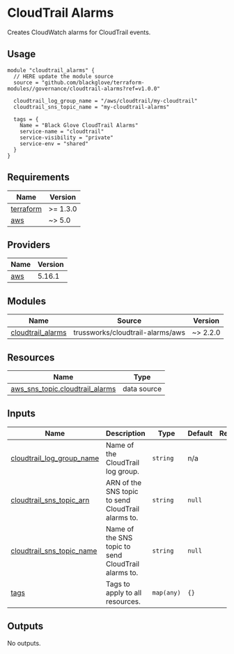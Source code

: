 # CloudTrail Alarms

Creates CloudWatch alarms for CloudTrail events.

## Usage

```hcl
module "cloudtrail_alarms" {
  // HERE update the module source
  source = "github.com/blackglove/terraform-modules//governance/cloudtrail-alarms?ref=v1.0.0"

  cloudtrail_log_group_name = "/aws/cloudtrail/my-cloudtrail"
  cloudtrail_sns_topic_name = "my-cloudtrail-alarms"

  tags = {
    Name = "Black Glove CloudTrail Alarms"
    service-name = "cloudtrail"
    service-visibility = "private"
    service-env = "shared"
  }
}
```

<!-- BEGIN_TF_DOCS -->
## Requirements

| Name | Version |
|------|---------|
| <a name="requirement_terraform"></a> [terraform](#requirement\_terraform) | >= 1.3.0 |
| <a name="requirement_aws"></a> [aws](#requirement\_aws) | ~> 5.0 |

## Providers

| Name | Version |
|------|---------|
| <a name="provider_aws"></a> [aws](#provider\_aws) | 5.16.1 |

## Modules

| Name | Source | Version |
|------|--------|---------|
| <a name="module_cloudtrail_alarms"></a> [cloudtrail\_alarms](#module\_cloudtrail\_alarms) | trussworks/cloudtrail-alarms/aws | ~> 2.2.0 |

## Resources

| Name | Type |
|------|------|
| [aws_sns_topic.cloudtrail_alarms](https://registry.terraform.io/providers/hashicorp/aws/latest/docs/data-sources/sns_topic) | data source |

## Inputs

| Name | Description | Type | Default | Required |
|------|-------------|------|---------|:--------:|
| <a name="input_cloudtrail_log_group_name"></a> [cloudtrail\_log\_group\_name](#input\_cloudtrail\_log\_group\_name) | Name of the CloudTrail log group. | `string` | n/a | yes |
| <a name="input_cloudtrail_sns_topic_arn"></a> [cloudtrail\_sns\_topic\_arn](#input\_cloudtrail\_sns\_topic\_arn) | ARN of the SNS topic to send CloudTrail alarms to. | `string` | `null` | no |
| <a name="input_cloudtrail_sns_topic_name"></a> [cloudtrail\_sns\_topic\_name](#input\_cloudtrail\_sns\_topic\_name) | Name of the SNS topic to send CloudTrail alarms to. | `string` | `null` | no |
| <a name="input_tags"></a> [tags](#input\_tags) | Tags to apply to all resources. | `map(any)` | `{}` | no |

## Outputs

No outputs.
<!-- END_TF_DOCS -->
